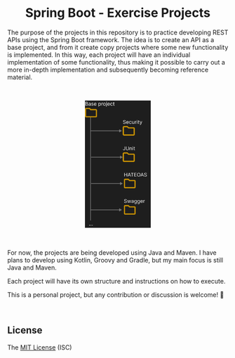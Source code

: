 <h1 align="center"><strong>Spring Boot - Exercise Projects</strong></h1>

<p>The purpose of the projects in this repository is to practice developing REST APIs using the Spring Boot framework. The idea is to create an API as a base project, and from it create copy projects where some new functionality is implemented. In this way, each project will have an individual implementation of some functionality, thus making it possible to carry out a more in-depth implementation and subsequently becoming reference material.</p>

&nbsp;

<div align="center">
	<img src="assets/project-structure.jpg" width=150 height=auto>
</div>

&nbsp;

<p>For now, the projects are being developed using Java and Maven. I have plans to develop using Kotlin, Groovy and Gradle, but my main focus is still Java and Maven.</p>

<p>Each project will have its own structure and instructions on how to execute.</p>

<p>This is a personal project, but any contribution or discussion is welcome! 🙂</p>

&nbsp;

<h2>License</h2>

The [MIT License](https://opensource.org/license/isc-license-txt/) (ISC)